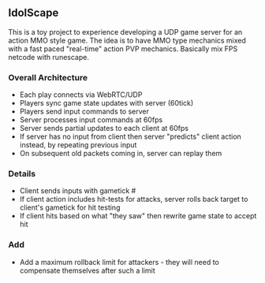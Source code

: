 ## IdolScape

This is a toy project to experience developing a UDP game server for an action MMO style game. The idea is to have MMO type mechanics mixed with a fast paced "real-time" action PVP mechanics. Basically mix FPS netcode with runescape.

### Overall Architecture

- Each play connects via WebRTC/UDP
- Players sync game state updates with server (60tick)
- Players send input commands to server
- Server processes input commands at 60fps
- Server sends partial updates to each client at 60fps
- If server has no input from client then server "predicts" client action instead, by repeating previous input
- On subsequent old packets coming in, server can replay them

### Details

 - Client sends inputs with gametick #
 - If client action includes hit-tests for attacks, server rolls back target to client's gametick for hit testing
 - If client hits based on what "they saw" then rewrite game state to accept hit
 
### Add
 - Add a maximum rollback limit for attackers - they will need to compensate themselves after such a limit
 